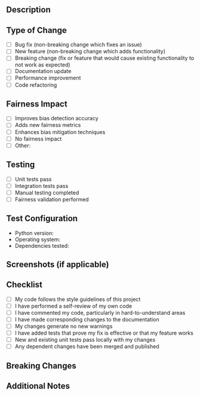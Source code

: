 ## Description
<!-- Provide a clear description of the changes -->

## Type of Change
<!-- Please check all that apply -->
- [ ] Bug fix (non-breaking change which fixes an issue)
- [ ] New feature (non-breaking change which adds functionality)
- [ ] Breaking change (fix or feature that would cause existing functionality to not work as expected)
- [ ] Documentation update
- [ ] Performance improvement
- [ ] Code refactoring

## Fairness Impact
<!-- Describe how this change affects fairness/bias detection capabilities -->
- [ ] Improves bias detection accuracy
- [ ] Adds new fairness metrics
- [ ] Enhances bias mitigation techniques
- [ ] No fairness impact
- [ ] Other:

## Testing
<!-- Describe the tests you ran to verify your changes -->
- [ ] Unit tests pass
- [ ] Integration tests pass
- [ ] Manual testing completed
- [ ] Fairness validation performed

## Test Configuration
- Python version:
- Operating system:
- Dependencies tested:

## Screenshots (if applicable)
<!-- Add screenshots for UI changes -->

## Checklist
- [ ] My code follows the style guidelines of this project
- [ ] I have performed a self-review of my own code
- [ ] I have commented my code, particularly in hard-to-understand areas
- [ ] I have made corresponding changes to the documentation
- [ ] My changes generate no new warnings
- [ ] I have added tests that prove my fix is effective or that my feature works
- [ ] New and existing unit tests pass locally with my changes
- [ ] Any dependent changes have been merged and published

## Breaking Changes
<!-- If this is a breaking change, describe what users need to do to adapt -->

## Additional Notes
<!-- Any additional information that would be helpful for reviewers -->